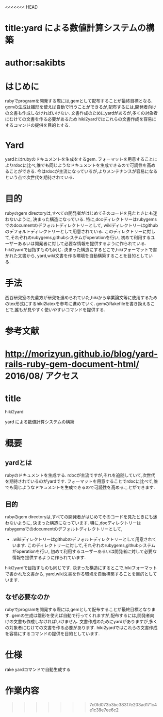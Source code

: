 <<<<<<< HEAD
# title:yard による数値計算システムの構築
# author:sakibts

# はじめに
rubyでprogramを開発する際には,gemとして配布することが最終目標となる.
gemの生成は雛形を使えば自動で行うことができるが,配布するには,開発者向けの文書も作成しなければいけない.
文書作成のためにyardがあるが,多くの対象者にむけての文書を作る必要があるため
hiki2yardではこれらの文書作成を容易にするコマンドの提供を目的とする.

# Yard
yardとはrubyのドキュメントを生成をするgem.
フォーマットを用意することによりrdocに比べ,誰でも同じようなドキュメントを生成できるので可読性を高めることができる.
今はrdocが主流になっているが,よりメンテナンスが容易になるという点で次世代を期待されている.

# 目的
rubyのgem directoryは,すべての開発者がはじめてそのコードを見たときにも迷わないように,
決まった構造になっている.
特に,docディレクトリーはrubygemsでのdocumentのデフォルトディレクトリーとして,
wikiディレクトリーはgithubのデフォルトディレクトリーとして用意されている.
このディレクトリーに対して,それぞれのrubygems,githubシステムがoperationを行い,
初めて利用するユーザーあるいは開発者に対して必要な情報を提供するように作られている.
hiki2yardで目指すものも同じ.
決まった構造にするとこで,hikiフォーマットで書かれた文書から,
yard,wiki文書を作る環境を自動構築することを目的としている.

# 手法
西谷研究室の先輩方が研究を進められていた,hikiから卒業論文等に使用するためのtex形式にするhiki2latexを参考に進めていく.
gemのRakefileを書き換えることで,誰もが見やすく使いやすいコマンドを提供する.

# 参考文献
http://morizyun.github.io/blog/yard-rails-ruby-gem-document-html/
2016/08/  アクセス
=======
# title
hiki2yard

yard による数値計算システムの構築

# 概要

## yardとは
rubyのドキュメントを生成する.
rdocが主流ですが,それを追随していて,次世代を期待されているのがyardです.
フォーマットを用意することでrdocに比べて,誰でも同じようなドキュメントを生成できるので可読性を高めることができます.

## 目的
rubyのgem directoryは,すべての開発者がはじめてそのコードを見たときにも迷わないように,
決まった構造になっています.
特に,docディレクトリーはrubygemsでのdocumentのデフォルトディレクトリーとして,
- .wikiディレクトリーはgithubのデフォルトディレクトリーとして用意されています.
このディレクトリーに対して,それぞれのrubygems,githubシステムがoperationを行い,
初めて利用するユーザーあるいは開発者に対して必要な情報を提供するように作られています.

hiki2yardで目指すものも同じです.
決まった構造にするとこで,hikiフォーマットで書かれた文書から,
yard,wiki文書を作る環境を自動構築することを目的としています.

## なぜ必要なのか
rubyでprogramを開発する際には,gemとして配布することが最終目標となります.
gemの生成は雛形を使えば自動で行ってくれますが,配布するには,開発者向けの文書も作成しなければいけません.
文書作成のためにyardがありますが,多くの対象者にむけての文書を作る必要があります.
hiki2yardではこれらの文書作成を容易にするコマンドの提供を目的としています.

# 仕様
rake yardコマンドで自動生成する

# 作業内容
>>>>>>> 7c0fd073b3bc38317e203ad171c4e1c38e7ee6c2
